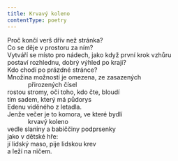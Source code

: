 ```yaml
---
title: Krvavý koleno
contentType: poetry
---
```


<section>

Proč končí verš dřív než stránka?  
Co se děje v prostoru za ním?  
Vytváří se místo pro nádech, jako když první krok vzhůru  
postaví rozhlednu, dobrý výhled po kraji?  
Kdo chodí po prázdné stránce?  
Množina možností je omezena, ze zasazených  
            přirozených čísel  
rostou stromy, oči toho, kdo čte, bloudí  
tím sadem, který má půdorys  
Edenu viděného z letadla.  
Jenže večer je to komora, ve které bydlí  
            krvavý koleno  
vedle slaniny a babiččiny podprsenky  
jako v dětské hře:  
jí lidský maso, pije lidskou krev  
a leží na ničem.

</section>
